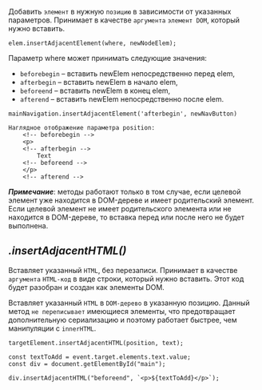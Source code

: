 Добавить `элемент` в нужную `позицию` в зависимости от указанных параметров. 
Принимает в качестве `аргумента` `элемент DOM`, который нужно вставить.

```
elem.insertAdjacentElement(where, newNodeElem);
```

Параметр where может принимать следующие значения:
- `beforebegin` – вставить newElem непосредственно перед elem,
- `afterbegin` – вставить newElem в начало elem,
- `beforeend` – вставить newElem в конец elem,
- `afterend` – вставить newElem непосредственно после elem.

```
mainNavigation.insertAdjacentElement('afterbegin', newNavButton)
```

```
Наглядное отображение параметра position:
    <!-- beforebegin -->
    <p>
    <!-- afterbegin -->
	    Text
    <!-- beforeend -->
    </p>
    <!-- afterend -->
```

**_Примечание_**: методы работают только в том случае, если целевой элемент уже находится в DOM-дереве и имеет родительский элемент. Если целевой элемент не имеет родительского элемента или не находится в DOM-дереве, то вставка перед или после него не будет выполнена.

## _.insertAdjacentHTML()_

Вставляет указанный `HTML`, без перезаписи.
Принимает в качестве `аргумента` `HTML-код` в виде строки, который нужно вставить. Этот код будет разобран и создан как элементы DOM.

Вставляет указанный `HTML` в `DOM-дерево` в указанную позицию. 
Данный метод `не переписывает` имеющиеся элементы, что предотвращает дополнительную сериализацию и поэтому работает быстрее, чем манипуляции с `innerHTML`.

```
targetElement.insertAdjacentHTML(position, text);
```

```
const textToAdd = event.target.elements.text.value;
const div = document.getElementById("main");

div.insertAdjacentHTML("beforeend", `<p>${textToAdd}</p>`);
```